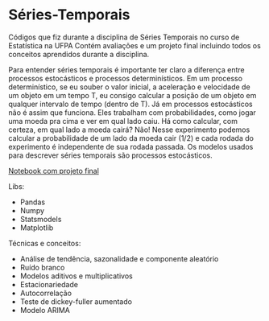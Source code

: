 # Séries-Temporais
Códigos que fiz durante a disciplina de Séries Temporais no curso de Estatística na UFPA 
Contém avaliações e um projeto final incluindo todos os conceitos aprendidos durante a disciplina.

Para entender séries temporais é importante ter claro a diferença entre processos estocásticos e processos determinísticos. Em um processo determinístico, se eu souber o valor inicial, a aceleração e velocidade de um objeto em um tempo T, eu consigo calcular a posição de um objeto em qualquer intervalo de tempo (dentro de T). Já em processos estocásticos não é assim que funciona. Eles trabalham com probabilidades, como jogar uma moeda pra cima e ver em qual lado caiu. Há como calcular, com certeza, em qual lado a moeda cairá? Não! Nesse experimento podemos calcular a probabilidade de um lado da moeda cair (1/2) e cada rodada do experimento é independente de sua rodada passada. Os modelos usados para descrever séries temporais são processos estocásticos. 

<a href= "https://github.com/JulioHenri/S-ries-Temporais/blob/main/projeto_final_globo.ipynb"> Notebook com projeto final </a>

Libs:
- Pandas
- Numpy
- Statsmodels
- Matplotlib

Técnicas e conceitos:
- Análise de tendência, sazonalidade e componente aleatório
- Ruído branco
- Modelos aditivos e multiplicativos
- Estacionariedade
- Autocorrelação
- Teste de dickey-fuller aumentado
- Modelo ARIMA
